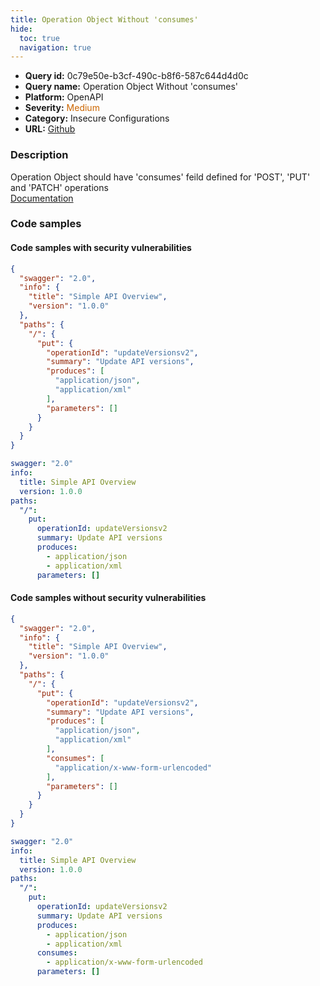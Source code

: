 ```yaml
---
title: Operation Object Without 'consumes'
hide:
  toc: true
  navigation: true
---
```


<style>
  .highlight .hll {
    background-color: #ff171742;
  }
  .md-content {
    max-width: 1100px;
    margin: 0 auto;
  }
</style>

-   **Query id:** 0c79e50e-b3cf-490c-b8f6-587c644d4d0c
-   **Query name:** Operation Object Without 'consumes'
-   **Platform:** OpenAPI
-   **Severity:** <span style="color:#C60">Medium</span>
-   **Category:** Insecure Configurations
-   **URL:** [Github](https://github.com/Checkmarx/kics/tree/master/assets/queries/openAPI/2.0/operation_object_without_consumes)

### Description
Operation Object should have 'consumes' feild defined for 'POST', 'PUT' and 'PATCH' operations<br>
[Documentation](https://swagger.io/specification/v2/#operation-object)

### Code samples
#### Code samples with security vulnerabilities
```json title="Positive test num. 1 - json file" hl_lines="9"
{
  "swagger": "2.0",
  "info": {
    "title": "Simple API Overview",
    "version": "1.0.0"
  },
  "paths": {
    "/": {
      "put": {
        "operationId": "updateVersionsv2",
        "summary": "Update API versions",
        "produces": [
          "application/json",
          "application/xml"
        ],
        "parameters": []
      }
    }
  }
}

```
```yaml title="Positive test num. 2 - yaml file" hl_lines="7"
swagger: "2.0"
info:
  title: Simple API Overview
  version: 1.0.0
paths:
  "/":
    put:
      operationId: updateVersionsv2
      summary: Update API versions
      produces:
        - application/json
        - application/xml
      parameters: []

```


#### Code samples without security vulnerabilities
```json title="Negative test num. 1 - json file"
{
  "swagger": "2.0",
  "info": {
    "title": "Simple API Overview",
    "version": "1.0.0"
  },
  "paths": {
    "/": {
      "put": {
        "operationId": "updateVersionsv2",
        "summary": "Update API versions",
        "produces": [
          "application/json",
          "application/xml"
        ],
        "consumes": [
          "application/x-www-form-urlencoded"
        ],
        "parameters": []
      }
    }
  }
}

```
```yaml title="Negative test num. 2 - yaml file"
swagger: "2.0"
info:
  title: Simple API Overview
  version: 1.0.0
paths:
  "/":
    put:
      operationId: updateVersionsv2
      summary: Update API versions
      produces:
        - application/json
        - application/xml
      consumes:
        - application/x-www-form-urlencoded
      parameters: []

```
